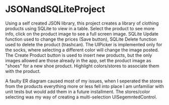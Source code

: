 JSONandSQLiteProject
====================

Using a self created JSON library, this project creates a library of clothing products using SQLite to view in a table.
Select the product to see more info, click on the product image to see a full screen image.
SQLite Update function used to change the prices (Save button), SQLite Delete function used to delete the product (trashcan).
The UIPicker is implemented only for the socks, where selecting a different color will change the image posted.
The Create Product button is used to insert new products, but the only images allowed are those already in the app, 
set the product image as "shoes" for a new shoe product. Highlight colors/stores to associate them with the product.

A faulty ER diagram caused most of my issues, when I seperated the stores from the products everything more or less fell into place
I am unfamiliar with unit tests but would add them in a future installment. 
The stores/color selecting was my way of creating a multi-selection UISegemntedControl.  
